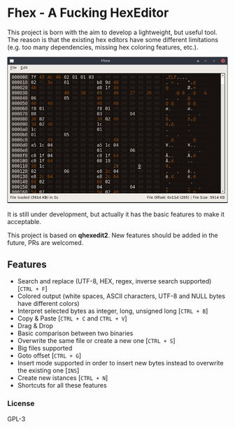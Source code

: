 # Fhex - A Fucking HexEditor

This project is born with the aim to develop a lightweight, but useful tool. The reason is that the existing hex editors have some different limitations (e.g. too many dependencies, missing hex coloring features, etc.).

![screenshot](screenshot.png) 

It is still under development, but actually it has the basic features to make it acceptable. 

This project is based on **qhexedit2**. New features should be added in the future, PRs are welcomed.

## Features

* Search and replace (UTF-8, HEX, regex, inverse search supported) [`CTRL + F`]
* Colored output (white spaces, ASCII characters, UTF-8 and NULL bytes have different colors)
* Interpret selected bytes as integer, long, unsigned long [`CTRL + B`]
* Copy & Paste  [`CTRL + C` and  `CTRL + V`]
* Drag & Drop
* Basic comparison between two binaries
* Overwrite the same file or create a new one  [`CTRL + S`]
* Big files supported
* Goto offset  [`CTRL + G`]
* Insert mode supported in order to insert new bytes instead to overwrite the existing one [`INS`]
* Create new istances [`CTRL + N`]
* Shortcuts for all these features

### License
GPL-3
